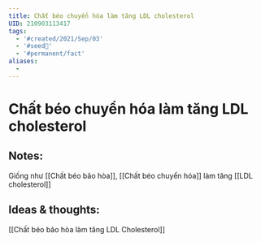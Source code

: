 ```yaml
---
title: Chất béo chuyển hóa làm tăng LDL cholesterol
UID: 210903113417
tags:
  - '#created/2021/Sep/03'
  - '#seed🥜'
  - '#permanent/fact'
aliases:
  - 
---
```

# Chất béo chuyển hóa làm tăng LDL cholesterol

## Notes:
Giống như [[Chất béo bão hòa]], [[Chất béo chuyển hóa]] làm tăng [[LDL cholesterol]]

## Ideas & thoughts:
[[Chất béo bão hòa làm tăng LDL Cholesterol]]
